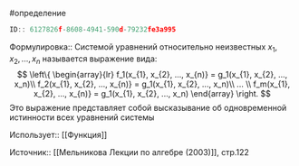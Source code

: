 #определение

```javascript
ID:: 6127826f-8608-4941-590d-79232fe3a995
```

Формулировка:: 
Системой уравнений относительно неизвестных $x_{1}, x_{2}, ..., x_n$ называется выражение вида:
$$
\left\{
\begin{array}{lr}
f_1(x_{1}, x_{2}, ..., x_{n)} = g_1(x_{1}, x_{2}, ..., x_n)\\
f_2(x_{1}, x_{2}, ..., x_{n)} = g_1(x_{1}, x_{2}, ..., x_n)\\
... \\
f_m(x_{1}, x_{2}, ..., x_{n)} = g_1(x_{1}, x_{2}, ..., x_n)
\end{array}
\right.
$$
 Это выражение представляет собой высказывание об одновременной истинности всех уравнений системы

Использует:: [[Функция]]

Источник:: [[Мельникова Лекции по алгебре (2003)]], стр.122